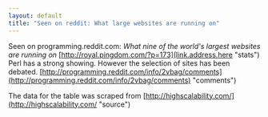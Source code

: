 ```yaml
---
layout: default
title: "Seen on reddit: What large websites are running on"
---
```


Seen on programming.reddit.com:
  _What nine of the world's largest websites are running on_ [http://royal.pingdom.com/?p=173](link.address.here "stats")
Perl has a strong showing. However the selection of sites has been debated.
[http://programming.reddit.com/info/2vbag/comments](http://programming.reddit.com/info/2vbag/comments) "comments")

The data for the table was scraped from [http://highscalability.com/](http://highscalability.com/ "source")
